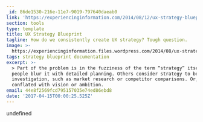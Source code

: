 ```yaml
---
_id: 86de1530-216e-11e7-9019-797640daeab0
link: 'https://experiencinginformation.com/2014/08/12/ux-strategy-blueprint/'
section: tools
type: template
title: UX Strategy Blueprint
tagline: How do we consistently create UX strategy? Tough question.
image: >-
  https://experiencinginformation.files.wordpress.com/2014/08/ux-strategy-blueprint1.png
tags: strategy blueprint documentation
excerpt: >-
  > Part of the problem is in the fuzziness of the term “strategy” itself. Many
  people blur it with detailed planning. Others consider strategy to be in-depth
  investigation, such as market research or competitor comparisons. Or, it gets
  conflated with vision or ambition.
email: 44e8f2569fcd795157035e74ed86ebd8
date: '2017-04-15T00:00:25.525Z'
---
```

undefined
